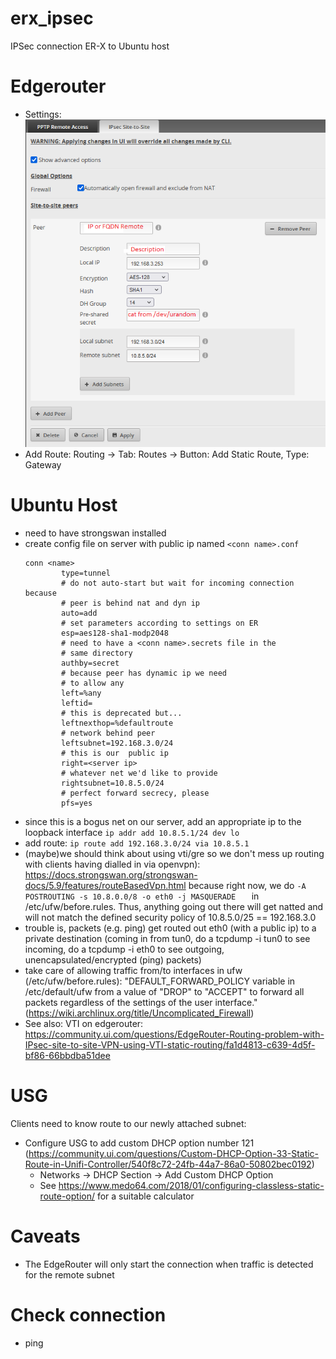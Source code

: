 # erx_ipsec
IPSec connection ER-X to Ubuntu host

# Edgerouter
- Settings:  
![Settings EdgeRouter](https://github.com/l33tn00b/erx_ipsec/blob/main/settings_er.png)
- Add Route: Routing -> Tab: Routes -> Button: Add Static Route, Type: Gateway

# Ubuntu Host
- need to have strongswan installed
- create config file on server with public ip named `<conn name>.conf`
  ```
  conn <name>
          type=tunnel
          # do not auto-start but wait for incoming connection because
          # peer is behind nat and dyn ip
          auto=add
          # set parameters according to settings on ER
          esp=aes128-sha1-modp2048
          # need to have a <conn name>.secrets file in the
          # same directory
          authby=secret
          # because peer has dynamic ip we need
          # to allow any
          left=%any
          leftid=
          # this is deprecated but...
          leftnexthop=%defaultroute
          # network behind peer
          leftsubnet=192.168.3.0/24
          # this is our  public ip
          right=<server ip>
          # whatever net we'd like to provide
          rightsubnet=10.8.5.0/24
          # perfect forward secrecy, please
          pfs=yes        
  ```
- since this is a bogus net on our server, add an appropriate ip to the loopback interface
  `ip addr add 10.8.5.1/24 dev lo `
- add route: `ip route add 192.168.3.0/24 via 10.8.5.1`
- (maybe)we should think about using vti/gre so we don't mess up routing with clients having dialled in via openvpn): https://docs.strongswan.org/strongswan-docs/5.9/features/routeBasedVpn.html because right now, we do `-A POSTROUTING -s 10.8.0.0/8 -o eth0 -j MASQUERADE   ` in /etc/ufw/before.rules. Thus, anything going out there will get natted and will not match the defined security policy of 10.8.5.0/25 == 192.168.3.0
- trouble is, packets (e.g. ping) get routed out eth0 (with a public ip) to a private destination (coming in from tun0, do a tcpdump -i tun0 to see incoming, do a tcpdump -i eth0 to see outgoing, unencapsulated/encrypted (ping) packets)
- take care of allowing traffic from/to interfaces in ufw (/etc/ufw/before.rules): "DEFAULT_FORWARD_POLICY variable in /etc/default/ufw from a value of "DROP" to "ACCEPT" to forward all packets regardless of the settings of the user interface." (https://wiki.archlinux.org/title/Uncomplicated_Firewall)
- See also: VTI on edgerouter: https://community.ui.com/questions/EdgeRouter-Routing-problem-with-IPsec-site-to-site-VPN-using-VTI-static-routing/fa1d4813-c639-4d5f-bf86-66bbdba51dee

# USG
Clients need to know route to our newly attached subnet:
- Configure USG to add custom DHCP option number 121 (https://community.ui.com/questions/Custom-DHCP-Option-33-Static-Route-in-Unifi-Controller/540f8c72-24fb-44a7-86a0-50802bec0192)
  - Networks -> DHCP Section -> Add Custom DHCP Option
  - See https://www.medo64.com/2018/01/configuring-classless-static-route-option/ for a suitable calculator

# Caveats
- The EdgeRouter will only start the connection when traffic is detected for the remote subnet

# Check connection
- ping <host on remote subnet>
